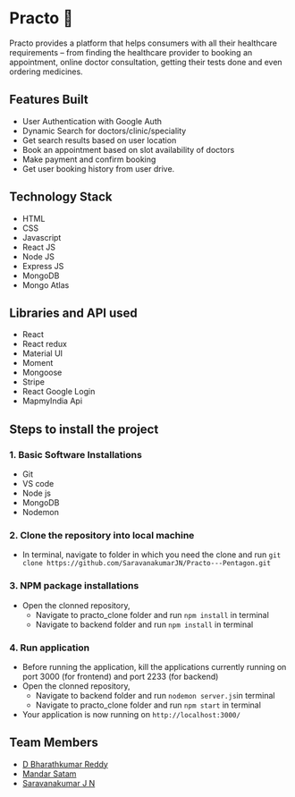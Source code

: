 # Practo :hospital:
Practo provides a platform that helps consumers with all their healthcare requirements – from finding the healthcare provider to booking an appointment, online doctor consultation, getting their tests done and even ordering medicines.

## Features Built
- User Authentication with Google Auth
- Dynamic Search for doctors/clinic/speciality 
- Get search results based on user location
- Book an appointment based on slot availability of doctors
- Make payment and confirm booking
- Get user booking history from user drive.

## Technology Stack
- HTML
- CSS
- Javascript
- React JS
- Node JS
- Express JS
- MongoDB
- Mongo Atlas

## Libraries and API used
- React
- React redux
- Material UI
- Moment
- Mongoose
- Stripe
- React Google Login
- MapmyIndia Api

## Steps to install the project
### 1. Basic Software Installations
- Git
- VS code
- Node js
- MongoDB
- Nodemon

### 2. Clone the repository into local machine
- In terminal, navigate to folder in which you need the clone and run `git clone https://github.com/SaravanakumarJN/Practo---Pentagon.git`

### 3. NPM package installations
- Open the clonned repository,
    - Navigate to practo_clone folder and run `npm install` in terminal
    - Navigate to backend folder and run `npm install` in terminal
 
### 4. Run application
- Before running the application, kill the applications currently running on port 3000 (for frontend) and port 2233 (for backend)
- Open the clonned repository,
    - Navigate to backend folder and run `nodemon server.js`in terminal
    - Navigate to practo_clone folder and run `npm start` in terminal
- Your application is now running on `http://localhost:3000/`


## Team Members
- [D Bharathkumar Reddy](https://github.com/DBharathkumarReddy)
- [Mandar Satam](https://github.com/mandarsatam)
- [Saravanakumar J N](https://github.com/SaravanakumarJN)




